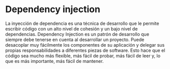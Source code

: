 # Dependency injection
La inyección de dependencia es una técnica de desarrollo que le permite escribir código con un alto nivel de cohesión y un bajo nivel de dependencias.
Dependency Injection es un patrón de desarrollo que siempre debe tenerse en cuenta al desarrollar un proyecto. Puede desacoplar muy fácilmente los componentes de su aplicación y delegar sus propias responsabilidades a diferentes piezas de software. Esto hace que el código sea mucho más flexible, más fácil de probar, más fácil de leer y, lo que es más importante, más fácil de mantener.
